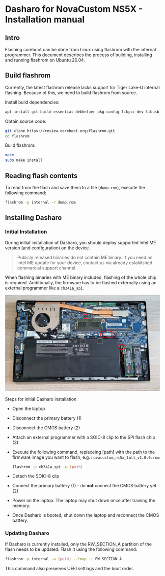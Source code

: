 # Dasharo for NovaCustom NS5X - Installation manual

## Intro

Flashing coreboot can be done from Linux using flashrom with the internal
programmer. This document describes the process of building, installing and
running flashrom on Ubuntu 20.04.

## Build flashrom

Currently, the latest flashrom release lacks support for Tiger Lake-U internal
flashing. Because of this, we need to build flashrom from source.

Install build dependencies:

```bash
apt install git build-essential debhelper pkg-config libpci-dev libusb-1.0-0-dev libftdi1-dev meson
```

Obtain source code:

```bash
git clone https://review.coreboot.org/flashrom.git
cd flashrom
```

Build flashrom:

```bash
make
sudo make install
```

## Reading flash contents

To read from the flash and save them to a file (`dump.rom`), execute the
following command:

```bash
flashrom -p internal -r dump.rom
```

## Installing Dasharo

### Initial Installation

During initial installation of Dasharo, you should deploy supported Intel ME
version (and configuration) on the device.

> Publicly released binaries do not contain ME binary. If you need an Intel ME
> update for your device, contact us via already established commercial support
> channel.

When flashing binaries with ME binary included, flashing of the whole chip is
required. Additionally, the firmware has to be flashed externally using an
external programmer like a `ch341a_spi`.

![ns50mu chips](../../images/ns50mu_board_chips.jpg)

Steps for initial Dasharo installation:

- Open the laptop
- Disconnect the primary battery (1)
- Disconnect the CMOS battery (2)
- Attach an external programmer with a SOIC-8 clip to the SPI flash chip (3)
- Execute the following command, replaceing [path] with the path to the firmware
  image you want to flash, e.g. `novacustom_ns5x_full_v1.0.0.rom`

  ```bash
  flashrom -p ch341a_spi -w [path]
  ```

- Detach the SOIC-8 clip
- Connect the primary battery (1) - do **not** connect the CMOS battery yet (2)
- Power on the laptop. The laptop may shut down once after training the memory.
- Once Dasharo is booted, shut down the laptop and reconnect the CMOS battery.

### Updating Dasharo

If Dasharo is currently installed, only the RW_SECTION_A partition of the flash
needs to be updated. Flash it using the following command:

```bash
flashrom -p internal -w [path] --fmap -i RW_SECTION_A
```

This command also preserves UEFI settings and the boot order.
